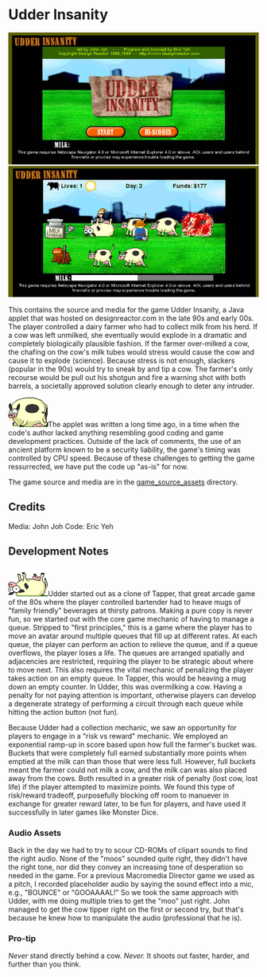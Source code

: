 # Udder Insanity

<img style="float: center;" src="screenshots/title_screen.jpg" alt="Udder Insanity Title Screen"/>
<img style="float: center;" src="screenshots/gamescreen4.jpg" alt="Udder Insanity Gameplay"/>

This contains the source and media for the game Udder Insanity, a Java applet that was hosted on designreactor.com in the late 90s and early 00s.  The player controlled a dairy farmer who had to collect milk from his herd.  If a cow was left unmilked, she eventually would explode in a dramatic and completely biologically plausible fashion.  If the farmer over-milked a cow, the chafing on the cow's milk tubes would stress would cause the cow and cause it to explode (science).  Because stress is not enough, slackers (popular in the 90s) would try to sneak by and tip a cow.  The farmer's only recourse would be pull out his shotgun and fire a warning shot with both barrels, a societally approved solution clearly enough to deter any intruder.


![Warning](game_source_assets/COW52.GIF)The applet was written a long time ago, in a time when the code's author lacked anything resembling good coding and game development practices.  Outside of the lack of comments, the use of an ancient platform known to be a security liability, the game's timing was controlled by CPU speed.  Because of these challenges to getting the game ressurrected, we have put the code up "as-is" for now.

The game source and media are in the [game_source_assets](game_source_assets) directory.

## Credits
Media: John Joh
Code: Eric Yeh

## Development Notes

![Warning](game_source_assets/COWFLIP1.GIF)Udder started out as a clone of Tapper, that great arcade game of the 80s where the player controlled bartender had to heave mugs of "family friendly" beverages at thirsty patrons.  Making a pure copy is never fun, so we started out with the core game mechanic of having to manage a queue.  Stripped to "first principles," this is a game where the player has to move an avatar around multiple queues that fill up at different rates.  At each queue, the player can perform an action to relieve the queue, and if a queue overflows, the player loses a life.  The queues are arranged spatially and adjacencies are restricted, requiring the player to be strategic about where to move next.  This also requires the vital mechanic of penalizing the player takes action on an empty queue.  In Tapper, this would be heaving a mug down an empty counter.  In Udder, this was overmilking a cow.  Having a penalty for not paying attention is important, otherwise players can develop a degenerate strategy of performing a circuit through each queue while hitting the action button (not fun).

Because Udder had a collection mechanic, we saw an opportunity for players to engage in a "risk vs reward" mechanic.  We employed an exponential ramp-up in score based upon how full the farmer's bucket was.  Buckets that were completely full earned substantially more points when emptied at the milk can than those that were less full.  However, full buckets meant the farmer could not milk a cow, and the milk can was also placed away from the cows.  Both resulted in a greater risk of penalty (lost cow, lost life) if the player attempted to maximize points.  We found this type of risk/reward tradeoff, purposefully blocking off room to manuever in exchange for greater reward later, to be fun for players, and have used it successfully in later games like Monster Dice.  

### Audio Assets
Back in the day we had to try to scour CD-ROMs of clipart sounds to find the right audio.  None of the "moos" sounded quite right, they didn't have the right tone, nor did they convey an increasing tone of desperation so needed in the game.  For a previous Macromedia Director game we used as a pitch, I recorded placeholder audio by saying the sound effect into a mic, e.g., "BOUNCE" or "GOOAAAAL!"  So we took the same approach with Udder, with me doing multiple tries to get the "moo" just right.  John managed to get the cow tipper right on the first or second try, but that's because he knew how to manipulate the audio (professional that he is).

### Pro-tip

*Never* stand directly behind a cow.  *Never.*  It shoots out faster, harder, and further than you think.
